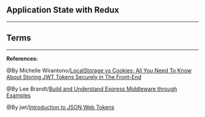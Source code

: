 ## **Application State with Redux**

-------------------------------------------------------------


## **Terms**

-----------------------------------------------

**References:**

@By Michelle Wirantono/[LocalStorage vs Cookies: All You Need To Know About Storing JWT Tokens Securely in The Front-End](https://dev.to/cotter/localstorage-vs-cookies-all-you-need-to-know-about-storing-jwt-tokens-securely-in-the-front-end-15id) 

@By Lee Brandt/[Build and Understand Express Middleware through Examples](https://www.cookiepro.com/knowledge/what-is-a-third-party-cookie/)

@By jwt/[Introduction to JSON Web Tokens](https://jwt.io/introduction)
